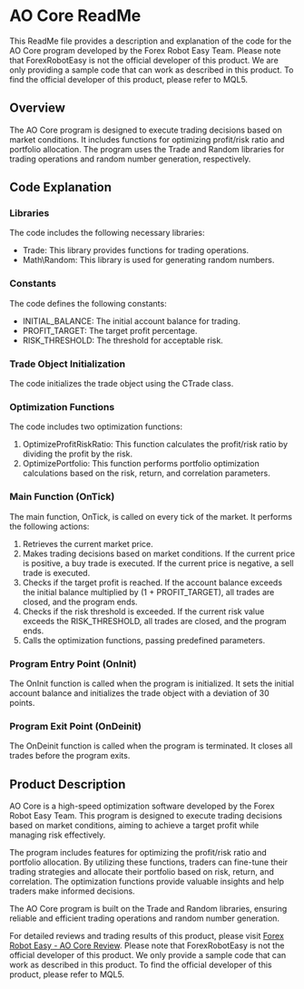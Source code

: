 # AO Core ReadMe

This ReadMe file provides a description and explanation of the code for the AO Core program developed by the Forex Robot Easy Team. Please note that ForexRobotEasy is not the official developer of this product. We are only providing a sample code that can work as described in this product. To find the official developer of this product, please refer to MQL5.

## Overview

The AO Core program is designed to execute trading decisions based on market conditions. It includes functions for optimizing profit/risk ratio and portfolio allocation. The program uses the Trade and Random libraries for trading operations and random number generation, respectively.

## Code Explanation

### Libraries

The code includes the following necessary libraries:
- Trade: This library provides functions for trading operations.
- Math\Random: This library is used for generating random numbers.

### Constants

The code defines the following constants:
- INITIAL_BALANCE: The initial account balance for trading.
- PROFIT_TARGET: The target profit percentage.
- RISK_THRESHOLD: The threshold for acceptable risk.

### Trade Object Initialization

The code initializes the trade object using the CTrade class.

### Optimization Functions

The code includes two optimization functions:
1. OptimizeProfitRiskRatio: This function calculates the profit/risk ratio by dividing the profit by the risk.
2. OptimizePortfolio: This function performs portfolio optimization calculations based on the risk, return, and correlation parameters.

### Main Function (OnTick)

The main function, OnTick, is called on every tick of the market. It performs the following actions:
1. Retrieves the current market price.
2. Makes trading decisions based on market conditions. If the current price is positive, a buy trade is executed. If the current price is negative, a sell trade is executed.
3. Checks if the target profit is reached. If the account balance exceeds the initial balance multiplied by (1 + PROFIT_TARGET), all trades are closed, and the program ends.
4. Checks if the risk threshold is exceeded. If the current risk value exceeds the RISK_THRESHOLD, all trades are closed, and the program ends.
5. Calls the optimization functions, passing predefined parameters.

### Program Entry Point (OnInit)

The OnInit function is called when the program is initialized. It sets the initial account balance and initializes the trade object with a deviation of 30 points.

### Program Exit Point (OnDeinit)

The OnDeinit function is called when the program is terminated. It closes all trades before the program exits.

## Product Description

AO Core is a high-speed optimization software developed by the Forex Robot Easy Team. This program is designed to execute trading decisions based on market conditions, aiming to achieve a target profit while managing risk effectively.

The program includes features for optimizing the profit/risk ratio and portfolio allocation. By utilizing these functions, traders can fine-tune their trading strategies and allocate their portfolio based on risk, return, and correlation. The optimization functions provide valuable insights and help traders make informed decisions.

The AO Core program is built on the Trade and Random libraries, ensuring reliable and efficient trading operations and random number generation.

For detailed reviews and trading results of this product, please visit [Forex Robot Easy - AO Core Review](https://forexroboteasy.com/forex-robot-review/ao-core-forex-software-high-speed-optimization-review/). Please note that ForexRobotEasy is not the official developer of this product. We only provide a sample code that can work as described in this product. To find the official developer of this product, please refer to MQL5.
